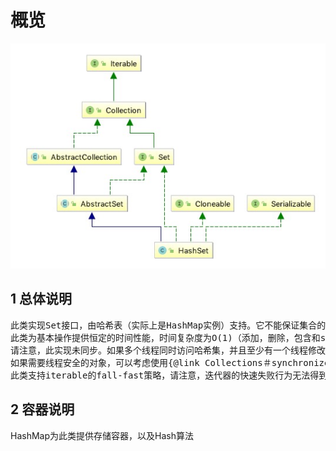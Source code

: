 # 概览

![hashSet](images/hashset.jpg)

## 1 总体说明

<pre>
此类实现Set接口，由哈希表（实际上是HashMap实例）支持。它不能保证集合的迭代顺序;特别是，它不保证订单会随着时间的推移保持不变。该类允null元素。
此类为基本操作提供恒定的时间性能，时间复杂度为O(1)（添加，删除，包含和size），假设散列函数在桶之间正确地分散元素。迭代此集合需要的时间与HashSet实例的大小（元素数量）加上后缀HashMap实例的“容量”（桶数）成正比）。因此，如果迭代性能很重要，则不要将初始容量设置得太高（或负载因子太低）非常重要。
请注意，此实现未同步。如果多个线程同时访问哈希集，并且至少有一个线程修改了该集，则必须在外部进行同步。这通常通过在自然封装集合的某个对象上进行同步来实现。
如果需要线程安全的对象，可以考虑使用{@link Collections＃synchronizedSet Collections.synchronizedSet}方法“包装”该集合。这最好在创建时完成，以防止意外地不同步访问set：Set s = Collections.synchronizedSet（new HashSet（...））
此类支持iterable的fall-fast策略，请注意，迭代器的快速失败行为无法得到保证，因为一般来说，在存在非同步并发修改的情况下，无法做出任何硬性保证。 失败快速迭代器会尽最大努力抛出ConcurrentModificationException。因此，编写依赖于此异常的程序以确保其正确性是错误的：迭代器的故障快速行为应仅用于检测错误。
</pre>

## 2 容器说明

HashMap为此类提供存储容器，以及Hash算法
